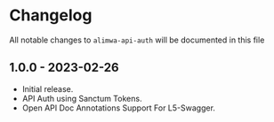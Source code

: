 # Changelog

All notable changes to `alimwa-api-auth` will be documented in this file

## 1.0.0 - 2023-02-26

- Initial release.
- API Auth using Sanctum Tokens.
- Open API Doc Annotations Support For L5-Swagger.
